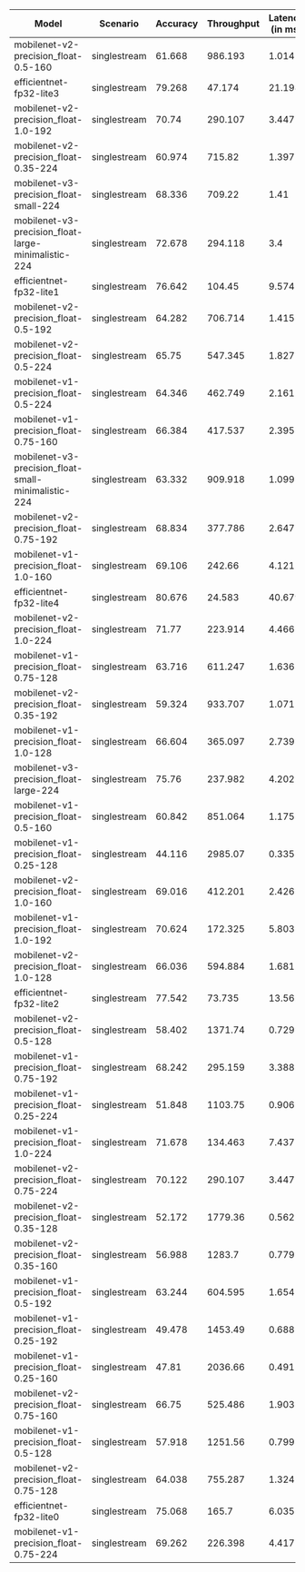 | Model                                               | Scenario     |   Accuracy |   Throughput |   Latency (in ms) |
|-----------------------------------------------------|--------------|------------|--------------|-------------------|
| mobilenet-v2-precision_float-0.5-160                | singlestream |     61.668 |      986.193 |             1.014 |
| efficientnet-fp32-lite3                             | singlestream |     79.268 |       47.174 |            21.198 |
| mobilenet-v2-precision_float-1.0-192                | singlestream |     70.74  |      290.107 |             3.447 |
| mobilenet-v2-precision_float-0.35-224               | singlestream |     60.974 |      715.82  |             1.397 |
| mobilenet-v3-precision_float-small-224              | singlestream |     68.336 |      709.22  |             1.41  |
| mobilenet-v3-precision_float-large-minimalistic-224 | singlestream |     72.678 |      294.118 |             3.4   |
| efficientnet-fp32-lite1                             | singlestream |     76.642 |      104.45  |             9.574 |
| mobilenet-v2-precision_float-0.5-192                | singlestream |     64.282 |      706.714 |             1.415 |
| mobilenet-v2-precision_float-0.5-224                | singlestream |     65.75  |      547.345 |             1.827 |
| mobilenet-v1-precision_float-0.5-224                | singlestream |     64.346 |      462.749 |             2.161 |
| mobilenet-v1-precision_float-0.75-160               | singlestream |     66.384 |      417.537 |             2.395 |
| mobilenet-v3-precision_float-small-minimalistic-224 | singlestream |     63.332 |      909.918 |             1.099 |
| mobilenet-v2-precision_float-0.75-192               | singlestream |     68.834 |      377.786 |             2.647 |
| mobilenet-v1-precision_float-1.0-160                | singlestream |     69.106 |      242.66  |             4.121 |
| efficientnet-fp32-lite4                             | singlestream |     80.676 |       24.583 |            40.679 |
| mobilenet-v2-precision_float-1.0-224                | singlestream |     71.77  |      223.914 |             4.466 |
| mobilenet-v1-precision_float-0.75-128               | singlestream |     63.716 |      611.247 |             1.636 |
| mobilenet-v2-precision_float-0.35-192               | singlestream |     59.324 |      933.707 |             1.071 |
| mobilenet-v1-precision_float-1.0-128                | singlestream |     66.604 |      365.097 |             2.739 |
| mobilenet-v3-precision_float-large-224              | singlestream |     75.76  |      237.982 |             4.202 |
| mobilenet-v1-precision_float-0.5-160                | singlestream |     60.842 |      851.064 |             1.175 |
| mobilenet-v1-precision_float-0.25-128               | singlestream |     44.116 |     2985.07  |             0.335 |
| mobilenet-v2-precision_float-1.0-160                | singlestream |     69.016 |      412.201 |             2.426 |
| mobilenet-v1-precision_float-1.0-192                | singlestream |     70.624 |      172.325 |             5.803 |
| mobilenet-v2-precision_float-1.0-128                | singlestream |     66.036 |      594.884 |             1.681 |
| efficientnet-fp32-lite2                             | singlestream |     77.542 |       73.735 |            13.562 |
| mobilenet-v2-precision_float-0.5-128                | singlestream |     58.402 |     1371.74  |             0.729 |
| mobilenet-v1-precision_float-0.75-192               | singlestream |     68.242 |      295.159 |             3.388 |
| mobilenet-v1-precision_float-0.25-224               | singlestream |     51.848 |     1103.75  |             0.906 |
| mobilenet-v1-precision_float-1.0-224                | singlestream |     71.678 |      134.463 |             7.437 |
| mobilenet-v2-precision_float-0.75-224               | singlestream |     70.122 |      290.107 |             3.447 |
| mobilenet-v2-precision_float-0.35-128               | singlestream |     52.172 |     1779.36  |             0.562 |
| mobilenet-v2-precision_float-0.35-160               | singlestream |     56.988 |     1283.7   |             0.779 |
| mobilenet-v1-precision_float-0.5-192                | singlestream |     63.244 |      604.595 |             1.654 |
| mobilenet-v1-precision_float-0.25-192               | singlestream |     49.478 |     1453.49  |             0.688 |
| mobilenet-v1-precision_float-0.25-160               | singlestream |     47.81  |     2036.66  |             0.491 |
| mobilenet-v2-precision_float-0.75-160               | singlestream |     66.75  |      525.486 |             1.903 |
| mobilenet-v1-precision_float-0.5-128                | singlestream |     57.918 |     1251.56  |             0.799 |
| mobilenet-v2-precision_float-0.75-128               | singlestream |     64.038 |      755.287 |             1.324 |
| efficientnet-fp32-lite0                             | singlestream |     75.068 |      165.7   |             6.035 |
| mobilenet-v1-precision_float-0.75-224               | singlestream |     69.262 |      226.398 |             4.417 |